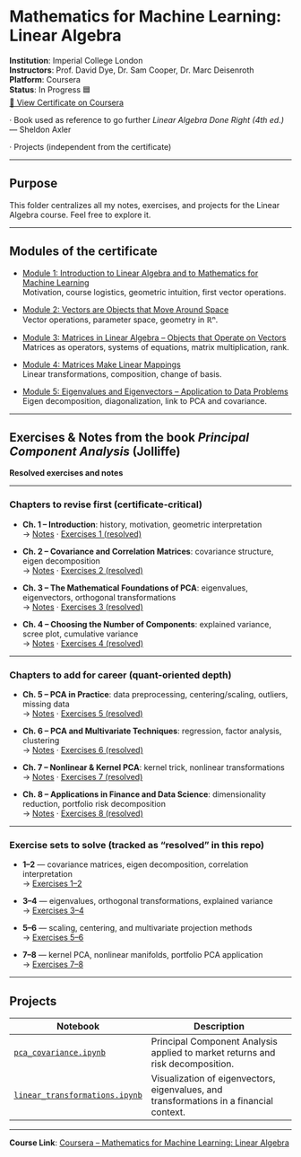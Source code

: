 # Mathematics for Machine Learning: Linear Algebra
**Institution**: Imperial College London  
**Instructors**: Prof. David Dye, Dr. Sam Cooper, Dr. Marc Deisenroth  
**Platform**: Coursera  
**Status**: In Progress 🟦  
[📄 View Certificate on Coursera](https://www.coursera.org/learn/linear-algebra-machine-learning)



· Book used as reference to go further *Linear Algebra Done Right (4th ed.)* — Sheldon Axler 

· Projects (independent from the certificate)

---

## Purpose
This folder centralizes all my notes, exercises, and projects for the Linear Algebra course.
Feel free to explore it.

---

## Modules of the certificate
- [Module 1: Introduction to Linear Algebra and to Mathematics for Machine Learning](modules/module_1/README.md)  
  Motivation, course logistics, geometric intuition, first vector operations.

- [Module 2: Vectors are Objects that Move Around Space](modules/module_2/README.md)  
  Vector operations, parameter space, geometry in ℝⁿ.

- [Module 3: Matrices in Linear Algebra – Objects that Operate on Vectors](modules/module_3/README.md)  
  Matrices as operators, systems of equations, matrix multiplication, rank.

- [Module 4: Matrices Make Linear Mappings](modules/module_4/README.md)  
  Linear transformations, composition, change of basis.

- [Module 5: Eigenvalues and Eigenvectors – Application to Data Problems](modules/module_5/README.md)  
  Eigen decomposition, diagonalization, link to PCA and covariance.

---

## Exercises & Notes from the book *Principal Component Analysis* (Jolliffe)

**Resolved exercises and notes**

---

### Chapters to revise first (certificate-critical)

- **Ch. 1 – Introduction**: history, motivation, geometric interpretation  
  → [Notes](book_jolliffe/ch01_intro/README.md) · [Exercises 1 (resolved)](book_jolliffe/ch01_intro/exercises.md)

- **Ch. 2 – Covariance and Correlation Matrices**: covariance structure, eigen decomposition  
  → [Notes](book_jolliffe/ch02_covariance/README.md) · [Exercises 2 (resolved)](book_jolliffe/ch02_covariance/exercises.md)

- **Ch. 3 – The Mathematical Foundations of PCA**: eigenvalues, eigenvectors, orthogonal transformations  
  → [Notes](book_jolliffe/ch03_math_foundations/README.md) · [Exercises 3 (resolved)](book_jolliffe/ch03_math_foundations/exercises.md)

- **Ch. 4 – Choosing the Number of Components**: explained variance, scree plot, cumulative variance  
  → [Notes](book_jolliffe/ch04_num_components/README.md) · [Exercises 4 (resolved)](book_jolliffe/ch04_num_components/exercises.md)

---

### Chapters to add for career (quant-oriented depth)

- **Ch. 5 – PCA in Practice**: data preprocessing, centering/scaling, outliers, missing data  
  → [Notes](book_jolliffe/ch05_pca_in_practice/README.md) · [Exercises 5 (resolved)](book_jolliffe/ch05_pca_in_practice/exercises.md)

- **Ch. 6 – PCA and Multivariate Techniques**: regression, factor analysis, clustering  
  → [Notes](book_jolliffe/ch06_multivariate/README.md) · [Exercises 6 (resolved)](book_jolliffe/ch06_multivariate/exercises.md)

- **Ch. 7 – Nonlinear & Kernel PCA**: kernel trick, nonlinear transformations  
  → [Notes](book_jolliffe/ch07_kernel_pca/README.md) · [Exercises 7 (resolved)](book_jolliffe/ch07_kernel_pca/exercises.md)

- **Ch. 8 – Applications in Finance and Data Science**: dimensionality reduction, portfolio risk decomposition  
  → [Notes](book_jolliffe/ch08_applications/README.md) · [Exercises 8 (resolved)](book_jolliffe/ch08_applications/exercises.md)

---

### Exercise sets to solve (tracked as “resolved” in this repo)

- **1–2** — covariance matrices, eigen decomposition, correlation interpretation  
  → [Exercises 1–2](book_jolliffe/ch02_covariance/exercises.md)

- **3–4** — eigenvalues, orthogonal transformations, explained variance  
  → [Exercises 3–4](book_jolliffe/ch03_math_foundations/exercises.md)

- **5–6** — scaling, centering, and multivariate projection methods  
  → [Exercises 5–6](book_jolliffe/ch05_pca_in_practice/exercises.md)

- **7–8** — kernel PCA, nonlinear manifolds, portfolio PCA application  
  → [Exercises 7–8](book_jolliffe/ch07_kernel_pca/exercises.md)


---

## Projects
| Notebook | Description |
|-----------|-------------|
| [`pca_covariance.ipynb`](projects/pca_covariance.ipynb) | Principal Component Analysis applied to market returns and risk decomposition. |
| [`linear_transformations.ipynb`](projects/linear_transformations.ipynb) | Visualization of eigenvectors, eigenvalues, and transformations in a financial context. |

---

**Course Link**: [Coursera – Mathematics for Machine Learning: Linear Algebra](https://www.coursera.org/learn/linear-algebra-machine-learning)
